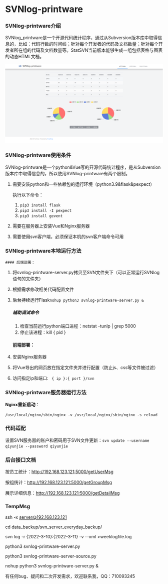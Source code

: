 # SVNlog-printware

### SVNlog-printware介绍

SVNlog_printware是一个开源代码统计程序，通过从Subversion版本库中取得信息的，比如：代码行数的时间线；针对每个开发者的代码及文档数量；针对每个开发者所在组的代码及文档数量等。StatSVN当前版本能够生成一组包括表格与图表的动态HTML文档。

![mainPage](https://github.com/TonyWang972/SVNlog-printware/blob/main/pic/mainPage.png?raw=true)

### SVNlog-printware使用条件

SVNlog-printware是一个python&Vue写的开源代码统计程序，是从Subversion版本库中取得信息的，所以使用SVNlog-printware有两个限制。

1. 需要安装python和一些依赖包的运行环境（python3.9&flask&pexpect）         

   执行以下命令：

   1. `pip3 install flask`
   2. `pip3 install -I pexpect`
   3. `pip3 install gevent`

2. 需要在服务器上安装Vue和Nginx服务器

3. 需要使用svn客户端，必须保证本机的svn客户端命令可用

### SVNlog-printware本地运行方法

	#### 后端部署：

1. 将svnlog-printware-server.py拷贝至SVN文件夹下（可以正常运行SVNlog语句的文件夹）

2. 根据需求修改相关代码配置文件

3. 后台持续运行Flask`nohup python3 svnlog-printware-server.py & `

   ##### 辅助调试命令

   1. 检查当前运行python端口进程：netstat -tunlp | grep 5000
   2. 停止该进程：kill { pid }

   

	#### 前端部署：

1. 安装Nginx服务器
2. 将Vue导出的网页放在指定文件夹并进行配置（防止js、css等文件被过滤）
3. 访问指定ip和端口:  ` { ip }:{ port }/svn`

### SVNlog-printware服务器运行方法

**Nginx重新启动**：

`/usr/local/nginx/sbin/nginx -v
/usr/local/nginx/sbin/nginx -s reload`



### 代码适配

设置SVN服务器的账户和密码用于SVN文件更新：`svn update --username qiyunjie --password qiyunjie`



### 后台接口文档

按员工统计：http://192.168.123.121:5000/getUserMsg

按组统计：http://192.168.123.121:5000/getGroupMsg

展示详细信息：http://192.168.123.121:5000/getDetailMsg



### TempMsg

ssh -x server@192.168.123.121

cd data_backup/svn_server_everyday_backup/

svn log -r {2022-3-10}:{2022-3-11} -v --xml >weeklogfile.log

python3 svnlog-printware-server.py 

python3 svnlog-printware-server-source.py 

nohup python3 svnlog-printware-server.py &



有任何bug、疑问和二次开发需求，欢迎联系我，QQ：710093245



